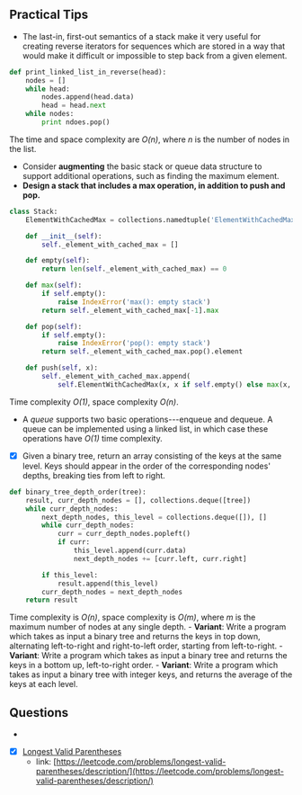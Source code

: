 ## Practical Tips

- The last-in, first-out semantics of a stack make it very useful for creating reverse iterators for sequences which are stored in a way that would make it difficult or impossible to step back from a given element.
```python
def print_linked_list_in_reverse(head):
    nodes = []
    while head:
        nodes.append(head.data)
        head = head.next
    while nodes:
        print ndoes.pop()
```
The time and space complexity are *O(n)*, where *n* is the number of nodes in the list.
- Consider **augmenting** the basic stack or queue data structure to support additional
operations, such as finding the maximum element.
- **Design a stack that includes a max operation, in addition to push and pop.**
```python
class Stack:
    ElementWithCachedMax = collections.namedtuple('ElementWithCachedMax', ('element', 'max'))

    def __init__(self):
        self._element_with_cached_max = []

    def empty(self):
        return len(self._element_with_cached_max) == 0

    def max(self):
        if self.empty():
            raise IndexError('max(): empty stack')
        return self._element_with_cached_max[-1].max

    def pop(self):
        if self.empty():
            raise IndexError('pop(): empty stack')
        return self._element_with_cached_max.pop().element

    def push(self, x):
        self._element_with_cached_max.append(
            self.ElementWithCachedMax(x, x if self.empty() else max(x, self.max())))
```
Time complexity *O(1)*, space complexity *O(n)*.


- A *queue* supports two basic operations---enqueue and dequeue. A queue can be implemented
using a linked list, in which case these operations have *O(1)* time complexity.
- [x] Given a binary tree, return an array consisting of the keys at the same level. Keys
should appear in the order of the corresponding nodes' depths, breaking ties from left to
right.  
```python
def binary_tree_depth_order(tree):
    result, curr_depth_nodes = [], collections.deque([tree])
    while curr_depth_nodes:
        next_depth_nodes, this_level = collections.deque([]), []
        while curr_depth_nodes:
            curr = curr_depth_nodes.popleft()
            if curr:
                this_level.append(curr.data)
                next_depth_nodes += [curr.left, curr.right]

        if this_level:
            result.append(this_level)
        curr_depth_nodes = next_depth_nodes
    return result
``` 
Time complexity is *O(n)*, space complexity is *O(m)*, where *m* is the maximum number of nodes
at any single depth.
    - **Variant**: Write a program which takes as input a binary tree and returns the keys in top down, alternating left-to-right and right-to-left order, starting from left-to-right.
    - **Variant**: Write a program which takes as input a binary tree and returns the keys in a bottom up, left-to-right order.
    - **Variant**: Write a program which takes as input a binary tree with integer keys, and returns the average of the keys at each level.



## Questions
- 
- [x] [Longest Valid Parentheses](LongestValidParentheses.py)
    - link: [https://leetcode.com/problems/longest-valid-parentheses/description/](https://leetcode.com/problems/longest-valid-parentheses/description/)

